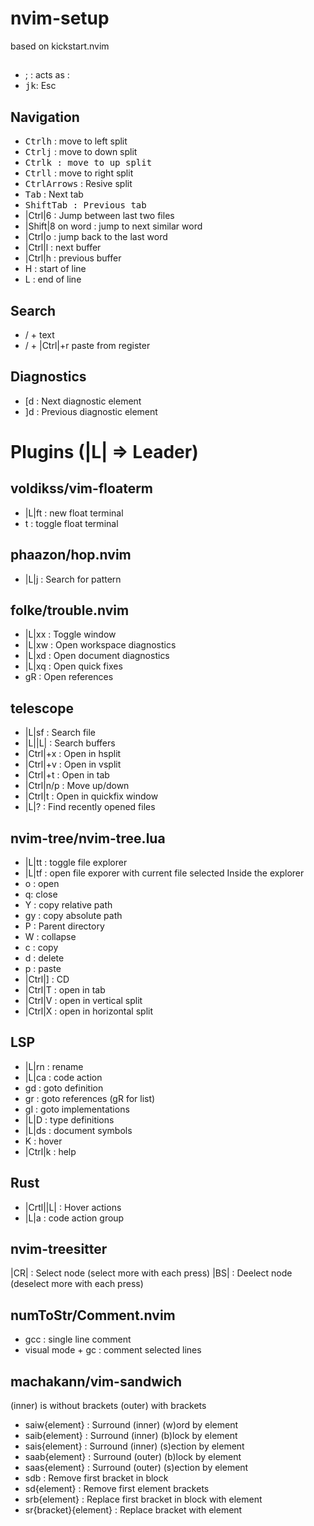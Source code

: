 # nvim-setup
based on kickstart.nvim

##
- ; : acts as :
- <kbd>j</kbd><kbd>k</kbd>: Esc

## Navigation
- <kbd>Ctrl</kbd><kbd>h</kbd>  :  move to left split
- <kbd>Ctrl</kbd><kbd>j</kbd>  :  move to down split
- <kbd>Ctrl</kbd><kbd>k<kbd>  :  move to up split
- <kbd>Ctrl</kbd><kbd>l</kbd>  :  move to right split
- <kbd>Ctrl</kbd><kbd>Arrows</kbd> : Resive split
- <kbd>Tab</kbd>  :  Next tab
- <kbd>Shift</kbd><kbd>Tab<kbd> :  Previous tab
- |Ctrl|6 : Jump between last two files
- |Shift|8 on word : jump to next similar word
- |Ctrl|o : jump back to the last word
- |Ctrl|l : next buffer
- |Ctrl|h : previous buffer
- H : start of line
- L : end of line

## Search
- / + text
- / + |Ctrl|+r paste from register

## Diagnostics
- [d  : Next diagnostic element
- ]d  : Previous diagnostic element

# Plugins (|L| => Leader)
## voldikss/vim-floaterm
- |L|ft : new float terminal
- t : toggle float terminal

## phaazon/hop.nvim
- |L|j  :  Search for pattern

## folke/trouble.nvim
- |L|xx  :  Toggle window
- |L|xw  :  Open workspace diagnostics
- |L|xd  :  Open document diagnostics
- |L|xq  :  Open quick fixes
- gR  :  Open references

## telescope
- |L|sf  :  Search file
- |L||L|  :  Search buffers
- |Ctrl|+x  :  Open in hsplit
- |Ctrl|+v  :  Open in vsplit
- |Ctrl|+t  :  Open in tab
- |Ctrl|n/p  : Move up/down
- |Ctrl|t  : Open in quickfix window
- |L|?  :  Find recently opened files

## nvim-tree/nvim-tree.lua
- |L|tt  :  toggle file explorer
- |L|tf  :  open file exporer with current file selected
Inside the explorer
- o : open
- q: close
- Y  : copy relative path
- gy : copy absolute path
- P  : Parent directory
- W  : collapse
- c  : copy
- d  : delete
- p  : paste
- |Ctrl|] : CD
- |Ctrl|T : open in tab
- |Ctrl|V : open in vertical split
- |Ctrl|X : open in horizontal split

## LSP
- |L|rn  :  rename
- |L|ca  :   code action
- gd  :   goto definition
- gr  :   goto references (gR for list)
- gI  :   goto implementations
- |L|D :  type definitions
- |L|ds  : document symbols
- K   :   hover
- |Ctrl|k   :   help

## Rust
- |Crtl||L|  :   Hover actions
- |L|a  :  code action group

## nvim-treesitter
|CR|  :   Select node (select more with each press)
|BS|  :   Deelect node (deselect more with each press)

## numToStr/Comment.nvim
- gcc  :   single line comment
- visual mode + gc  :    comment selected lines

## machakann/vim-sandwich
(inner) is without brackets
(outer) with brackets
- saiw{element}  :  Surround (inner) (w)ord by element
- saib{element}  :  Surround (inner) (b)lock by element
- sais{element}  :  Surround (inner) (s)ection by element
- saab{element}  :  Surround (outer) (b)lock by element
- saas{element}  :  Surround (outer) (s)ection by element
- sdb   : Remove first bracket in block
- sd{element}  : Remove first element brackets
- srb{element}  : Replace first bracket in block with element
- sr{bracket}{element}  : Replace bracket with element
